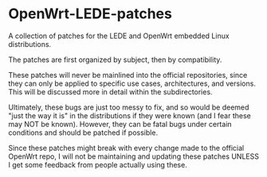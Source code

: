 # OpenWrt-LEDE-patches

A collection of patches for the LEDE and OpenWrt embedded Linux distributions.

The patches are first organized by subject, then by compatibility. 

These patches will never be mainlined into the official repositories, since they can only be applied to specific use cases, architectures, and versions. This will be discussed more in detail within the subdirectories.

Ultimately, these bugs are just too messy to fix, and so would be deemed "just the way it is" in the distributions if they were known (and I fear these may NOT be known). However, they can be fatal bugs under certain conditions and should be patched if possible.

Since these patches might break with every change made to the official OpenWrt repo, I will not be maintaining and updating these patches UNLESS I get some feedback from people actually using these.
